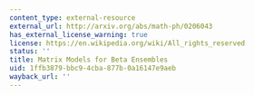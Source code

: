 ```yaml
---
content_type: external-resource
external_url: http://arxiv.org/abs/math-ph/0206043
has_external_license_warning: true
license: https://en.wikipedia.org/wiki/All_rights_reserved
status: ''
title: Matrix Models for Beta Ensembles
uid: 1ffb3879-bbc9-4cba-877b-0a16147e9aeb
wayback_url: ''
---
```

